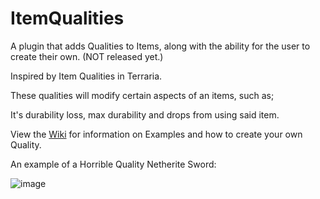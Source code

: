 # ItemQualities
A plugin that adds Qualities to Items, along with the ability for the user to create their own. (NOT released yet.)

Inspired by Item Qualities in Terraria.

These qualities will modify certain aspects of an items, such as;

It's durability loss, max durability and drops from using said item.

View the [Wiki](https://github.com/Steel-Dev/ItemQualities/wiki) for information on Examples and how to create your own Quality.

An example of a Horrible Quality Netherite Sword:

![image](https://user-images.githubusercontent.com/12509016/171086033-31807d13-05b8-405b-a888-2062d9a3c416.png)
